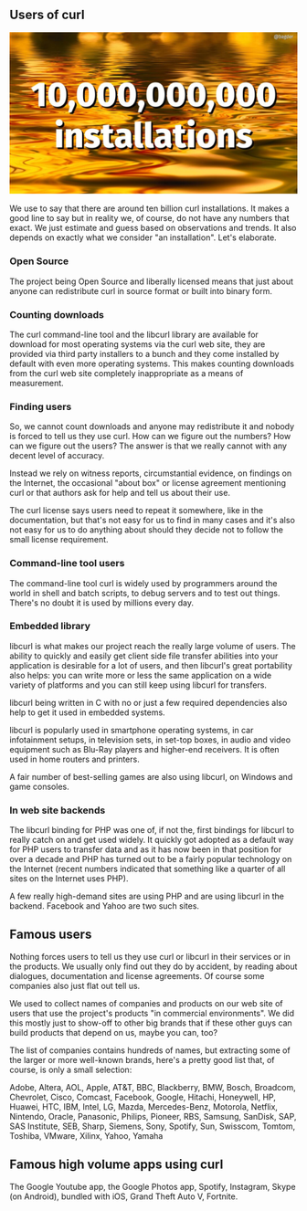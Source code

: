## Users of curl

![ten billion installations](ten-billion.jpg)

We use to say that there are around ten billion curl installations. It makes a
good line to say but in reality we, of course, do not have any numbers that
exact. We just estimate and guess based on observations and trends. It also
depends on exactly what we consider "an installation". Let's elaborate.

### Open Source

The project being Open Source and liberally licensed means that just about
anyone can redistribute curl in source format or built into binary form.

### Counting downloads

The curl command-line tool and the libcurl library are available for download
for most operating systems via the curl web site, they are provided via third
party installers to a bunch and they come installed by default with even more
operating systems. This makes counting downloads from the curl web site
completely inappropriate as a means of measurement.

### Finding users

So, we cannot count downloads and anyone may redistribute it and nobody is
forced to tell us they use curl. How can we figure out the numbers? How can we
figure out the users? The answer is that we really cannot with any decent
level of accuracy.

Instead we rely on witness reports, circumstantial evidence, on findings on
the Internet, the occasional "about box" or license agreement mentioning curl
or that authors ask for help and tell us about their use.

The curl license says users need to repeat it somewhere, like in the
documentation, but that's not easy for us to find in many cases and it's also
not easy for us to do anything about should they decide not to follow the
small license requirement.

### Command-line tool users

The command-line tool curl is widely used by programmers around the world in
shell and batch scripts, to debug servers and to test out things. There's no
doubt it is used by millions every day.

### Embedded library

libcurl is what makes our project reach the really large volume of users. The
ability to quickly and easily get client side file transfer abilities into
your application is desirable for a lot of users, and then libcurl's great
portability also helps: you can write more or less the same application on a
wide variety of platforms and you can still keep using libcurl for transfers.

libcurl being written in C with no or just a few required dependencies also
help to get it used in embedded systems.

libcurl is popularly used in smartphone operating systems, in car infotainment
setups, in television sets, in set-top boxes, in audio and video equipment such
as Blu-Ray players and higher-end receivers. It is often used in home routers
and printers.

A fair number of best-selling games are also using libcurl, on Windows and
game consoles.

### In web site backends

The libcurl binding for PHP was one of, if not the, first bindings for libcurl
to really catch on and get used widely. It quickly got adopted as a default
way for PHP users to transfer data and as it has now been in that position for
over a decade and PHP has turned out to be a fairly popular technology on the
Internet (recent numbers indicated that something like a quarter of all sites on
the Internet uses PHP).

A few really high-demand sites are using PHP and are using libcurl in the
backend. Facebook and Yahoo are two such sites.

## Famous users

Nothing forces users to tell us they use curl or libcurl in their services or
in the products. We usually only find out they do by accident, by reading
about dialogues, documentation and license agreements. Of course some
companies also just flat out tell us.

We used to collect names of companies and products on our web site of users
that use the project's products "in commercial environments". We did this
mostly just to show-off to other big brands that if these other guys can build
products that depend on us, maybe you can, too?

The list of companies contains hundreds of names, but extracting some of the
larger or more well-known brands, here's a pretty good list that, of course,
is only a small selection:

Adobe, Altera, AOL, Apple, AT&T, BBC, Blackberry, BMW, Bosch, Broadcom,
Chevrolet, Cisco, Comcast, Facebook, Google, Hitachi, Honeywell, HP, Huawei,
HTC, IBM, Intel, LG, Mazda, Mercedes-Benz, Motorola, Netflix, Nintendo,
Oracle, Panasonic, Philips, Pioneer, RBS, Samsung, SanDisk, SAP, SAS
Institute, SEB, Sharp, Siemens, Sony, Spotify, Sun, Swisscom, Tomtom, Toshiba,
VMware, Xilinx, Yahoo, Yamaha

## Famous high volume apps using curl

The Google Youtube app, the Google Photos app, Spotify, Instagram, Skype (on
Android), bundled with iOS, Grand Theft Auto V, Fortnite.
